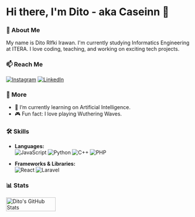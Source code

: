 # Hi there, I'm Dito - aka Caseinn 👋

### 📝 About Me
My name is Dito RIfki Irawan. I'm currently studying Informatics Engineering at ITERA. I love coding, teaching, and working on exciting tech projects.

### 📫 Reach Me
[![Instagram](https://img.shields.io/badge/Instagram-E4405F?style=for-the-badge&logo=instagram&logoColor=white)](https://www.instagram.com/ditorifkii/)
[![LinkedIn](https://img.shields.io/badge/LinkedIn-0A66C2?style=for-the-badge&logo=linkedin&logoColor=white)](https://www.linkedin.com/in/ditorifkiirawan/)

### 🚀 More
- 🌱 I’m currently learning on Artificial Intelligence.
- 🎮 Fun fact: I love playing Wuthering Waves.

### 🛠️ Skills
- **Languages:**  
  ![JavaScript](https://img.shields.io/badge/JavaScript-F7DF1E?style=for-the-badge&logo=javascript&logoColor=black)
  ![Python](https://img.shields.io/badge/Python-3776AB?style=for-the-badge&logo=python&logoColor=white)
  ![C++](https://img.shields.io/badge/C++-00599C?style=for-the-badge&logo=cplusplus&logoColor=white)
  ![PHP](https://img.shields.io/badge/PHP-777BB4?style=for-the-badge&logo=php&logoColor=white)

- **Frameworks & Libraries:**  
  ![React](https://img.shields.io/badge/React-61DAFB?style=for-the-badge&logo=react&logoColor=black)
  ![Laravel](https://img.shields.io/badge/Laravel-FF2D20?style=for-the-badge&logo=laravel&logoColor=white)

### 📊 Stats
<div style="display: flex; gap: 20px;">
<img src="https://github-readme-stats.vercel.app/api?username=Caseinn&show_icons=true&theme=radical" alt="Dito's GitHub Stats" style="width: 45%; min-width: 300px; margin-right: 1000px;" />
<img src="https://github-readme-stats.vercel.app/api/top-langs/?username=Caseinn&layout=compact&theme=radical" alt="Top Languages" style="width: 45%; min-width: 300px;" />
</div>


